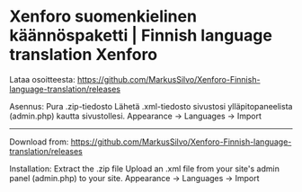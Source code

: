 # Xenforo suomenkielinen käännöspaketti | Finnish language translation Xenforo 

Lataa osoitteesta: https://github.com/MarkusSilvo/Xenforo-Finnish-language-translation/releases

Asennus: 
Pura .zip-tiedosto
Lähetä .xml-tiedosto sivustosi ylläpitopaneelista (admin.php) kautta sivustollesi. Appearance -> Languages -> Import

-------------------

Download from: https://github.com/MarkusSilvo/Xenforo-Finnish-language-translation/releases

Installation: Extract the .zip file
Upload an .xml file from your site's admin panel (admin.php) to your site. Appearance -> Languages -> Import
